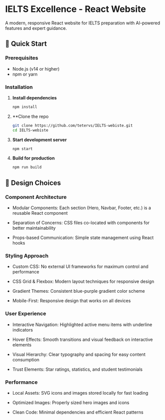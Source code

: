 # IELTS Excellence - React Website

A modern, responsive React website for IELTS preparation with AI-powered features and expert guidance.

## 🚀 Quick Start

### Prerequisites
- Node.js (v14 or higher)
- npm or yarn

### Installation

1. **Install dependencies**
   ```bash
   npm install
2. **Clone the repo
   ```bash
   git clone https://github.com/tetervs/IELTS-webiste.git
   cd IELTS-webiste
3. **Start development server**
   ```bash
   npm start
4. **Build for production**
   ```bash
   npm run build

## 🎯 Design Choices

### Component Architecture
- Modular Components: Each section (Hero, Navbar, Footer, etc.) is a reusable React component

- Separation of Concerns: CSS files co-located with components for better maintainability

- Props-based Communication: Simple state management using React hooks

### Styling Approach
- Custom CSS: No external UI frameworks for maximum control and performance

- CSS Grid & Flexbox: Modern layout techniques for responsive design

- Gradient Themes: Consistent blue-purple gradient color scheme

- Mobile-First: Responsive design that works on all devices

### User Experience
- Interactive Navigation: Highlighted active menu items with underline indicators

- Hover Effects: Smooth transitions and visual feedback on interactive elements

- Visual Hierarchy: Clear typography and spacing for easy content consumption

- Trust Elements: Star ratings, statistics, and student testimonials

### Performance
- Local Assets: SVG icons and images stored locally for fast loading

- Optimized Images: Properly sized hero images and icons

- Clean Code: Minimal dependencies and efficient React patterns

